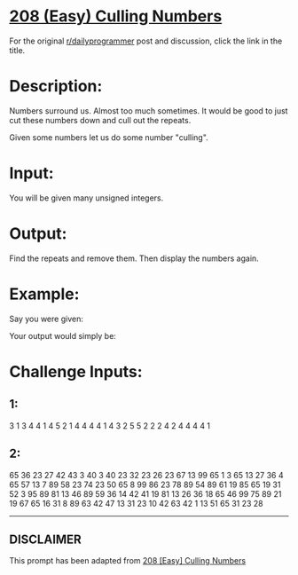 # [208 (Easy) Culling Numbers](https://www.reddit.com/r/dailyprogrammer/comments/30ubcl/20150330_challenge_208_easy_culling_numbers/)

For the original [r/dailyprogrammer](https://www.reddit.com/r/dailyprogrammer/) post and discussion, click the link in the title.

# Description:
Numbers surround us. Almost too much sometimes. It would be good to just cut these numbers down and cull out the repeats.

Given some numbers let us do some number "culling".

# Input:
You will be given many unsigned integers. 

# Output:
Find the repeats and remove them. Then display the numbers again.

# Example:
Say you were given:

Your output would simply be:

# Challenge Inputs:
## 1:
3 1 3 4 4 1 4 5 2 1 4 4 4 4 1 4 3 2 5 5 2 2 2 4 2 4 4 4 4 1

## 2:
65 36 23 27 42 43 3 40 3 40 23 32 23 26 23 67 13 99 65 1 3 65 13 27 36 4 65 57 13 7 89 58 23 74 23 50 65 8 99 86 23 78 89 54 89 61 19 85 65 19 31 52 3 95 89 81 13 46 89 59 36 14 42 41 19 81 13 26 36 18 65 46 99 75 89 21 19 67 65 16 31 8 89 63 42 47 13 31 23 10 42 63 42 1 13 51 65 31 23 28


----
## **DISCLAIMER**
This prompt has been adapted from [208 [Easy] Culling Numbers](https://www.reddit.com/r/dailyprogrammer/comments/30ubcl/20150330_challenge_208_easy_culling_numbers/
)
